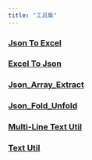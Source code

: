 ```yaml
---
title: "工具集"
---
```


### [Json To Excel](/tools/json_to_excel.html)

### [Excel To Json](/tools/excel_to_json.html)

### [Json_Array_Extract](/tools/json_array_extract.html)

### [Json_Fold_Unfold](/tools/json_fold_unfold.html)

### [Multi-Line Text Util](/tools/multi_line_text_util.html)

### [Text Util](/tools/text_util.html)